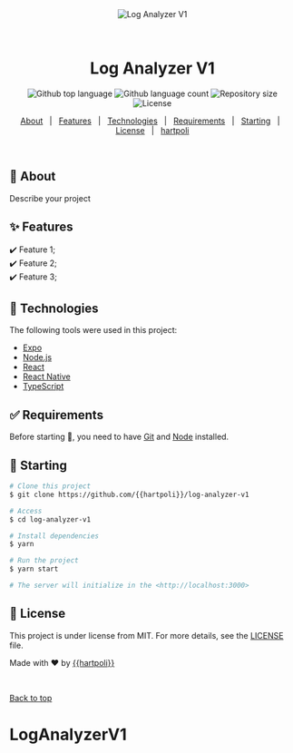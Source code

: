 <div align="center" id="top"> 
  <img src="./.github/app.gif" alt="Log Analyzer V1" />

  &#xa0;

</div>

<h1 align="center">Log Analyzer V1</h1>

<p align="center">
  <img alt="Github top language" src="https://github.com/hartpoli/LogAnalyzerV1?color=56BEB8">

  <img alt="Github language count" src="https://github.com/hartpoli/LogAnalyzerV1?color=56BEB8">

  <img alt="Repository size" src="https://github.com/hartpoli/LogAnalyzerV1?color=56BEB8">

  <img alt="License" src="https://github.com/hartpoli/LogAnalyzerV1?color=56BEB8">

</p>

<!-- Status -->

<!-- <h4 align="center"> 
	🚧  Log Analyzer V1 🚀 Under construction...  🚧
</h4> 

<hr> -->

<p align="center">
  <a href="#dart-about">About</a> &#xa0; | &#xa0; 
  <a href="#sparkles-features">Features</a> &#xa0; | &#xa0;
  <a href="#rocket-technologies">Technologies</a> &#xa0; | &#xa0;
  <a href="#white_check_mark-requirements">Requirements</a> &#xa0; | &#xa0;
  <a href="#checkered_flag-starting">Starting</a> &#xa0; | &#xa0;
  <a href="#memo-license">License</a> &#xa0; | &#xa0;
  <a href="https://github.com/{{hartpoli}}" target="_blank">hartpoli</a>
</p>

<br>

## :dart: About ##

Describe your project

## :sparkles: Features ##

:heavy_check_mark: Feature 1;\
:heavy_check_mark: Feature 2;\
:heavy_check_mark: Feature 3;

## :rocket: Technologies ##

The following tools were used in this project:

- [Expo](https://expo.io/)
- [Node.js](https://nodejs.org/en/)
- [React](https://pt-br.reactjs.org/)
- [React Native](https://reactnative.dev/)
- [TypeScript](https://www.typescriptlang.org/)

## :white_check_mark: Requirements ##

Before starting :checkered_flag:, you need to have [Git](https://git-scm.com) and [Node](https://nodejs.org/en/) installed.

## :checkered_flag: Starting ##

```bash
# Clone this project
$ git clone https://github.com/{{hartpoli}}/log-analyzer-v1

# Access
$ cd log-analyzer-v1

# Install dependencies
$ yarn

# Run the project
$ yarn start

# The server will initialize in the <http://localhost:3000>
```

## :memo: License ##

This project is under license from MIT. For more details, see the [LICENSE](LICENSE.md) file.


Made with :heart: by <a href="https://github.com/{{hartpoli}}" target="_blank">{{hartpoli}}</a>

&#xa0;

<a href="#top">Back to top</a>
# LogAnalyzerV1
